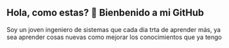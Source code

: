 ## Hola, como estas? 👋 Bienbenido a mi GitHub
Soy un joven ingeniero de sistemas que cada dia trta de aprender más, ya sea aprender cosas nuevas como mejorar los conocimientos que ya tengo
<!--
**Andres-Cruz-CC/Andres-Cruz-CC** is a ✨ _special_ ✨ repository because its `README.md` (this file) appears on your GitHub profile.

Here are some ideas to get you started:

- 🔭 I’m currently working on ...
- 🌱 I’m currently learning ...
- 👯 I’m looking to collaborate on ...
- 🤔 I’m looking for help with ...
- 💬 Ask me about ...
- 📫 How to reach me: ...
- 😄 Pronouns: ...
- ⚡ Fun fact: ...
-->
